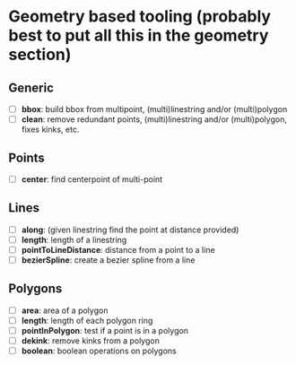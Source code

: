# Geometry based tooling (probably best to put all this in the geometry section)

## Generic

- [ ] **bbox**: build bbox from multipoint, (multi)linestring and/or (multi)polygon
- [ ] **clean**: remove redundant points, (multi)linestring and/or (multi)polygon, fixes kinks, etc.

## Points

- [ ] **center**: find centerpoint of multi-point

## Lines

- [ ] **along**: (given linestring find the point at distance provided)
- [ ] **length**: length of a linestring
- [ ] **pointToLineDistance**: distance from a point to a line
- [ ] **bezierSpline**: create a bezier spline from a line

## Polygons

- [ ] **area**: area of a polygon
- [ ] **length**: length of each polygon ring
- [ ] **pointInPolygon**: test if a point is in a polygon
- [ ] **dekink**: remove kinks from a polygon
- [ ] **boolean**: boolean operations on polygons
